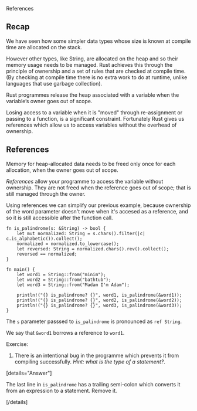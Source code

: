 References

## Recap

We have seen how some simpler data types whose size is known at compile time are allocated on the stack.

However other types, like String, are allocated on the heap and so their memory usage needs to be managed. Rust achieves this through the principle of ownership and a set of rules that are checked at compile time. (By checking at compile time there is no extra work to do at runtime, unlike languages that use garbage collection).

Rust programmes release the heap associated with a variable when the variable’s owner goes out of scope.

Losing access to a variable when it is "moved" through re-assignment or passing to a function, is a significant constraint. Fortunately Rust gives us references which allow us to access variables without the overhead of ownership.

## References

Memory for heap-allocated data needs to be freed only once for each allocation, when the owner goes out of scope.

_References_ allow your programme to access the variable without ownership. They are not freed when the reference goes out of scope; that is still managed through the owner.

Using references we can simplify our previous example, because ownership of the word parameter doesn't move when it's accesed as a reference, and so it is still accessible after the function call.

```
fn is_palindrome(s: &String) -> bool {
    let mut normalized: String = s.chars().filter(|c| c.is_alphabetic()).collect();
    normalized = normalized.to_lowercase();
    let reversed: String = normalized.chars().rev().collect();
    reversed == normalized;
}

fn main() {
    let word1 = String::from("minim");
    let word2 = String::from("bathtub");
    let word3 = String::from("Madam I'm Adam");

    println!("{} is_palindrome? {}", word1, is_palindrome(&word1));
    println!("{} is_palindrome? {}", word2, is_palindrome(&word2));
    println!("{} is_palindrome? {}", word3, is_palindrome(&word3));
}
```

The `s` parameter passsed to `is_palindrome` is pronounced as `ref String`.

We say that `&word1` borrows a reference to `word1`. 

Exercise:

1. There is an intentional bug in the programme which prevents it from compiling successfully. _Hint: what is the type of a statement?_.

[details="Answer"]

The last line in `is_palindrome` has a trailing semi-colon which converts it from an expression to a statement. Remove it.

[/details]